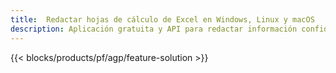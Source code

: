 ```yaml
---
title:  Redactar hojas de cálculo de Excel en Windows, Linux y macOS
description: Aplicación gratuita y API para redactar información confidencial de las hojas de cálculo XLS, XLSX y ODS
---
```

{{< blocks/products/pf/agp/feature-solution >}} 

